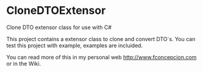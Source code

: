 # CloneDTOExtensor
Clone DTO extensor class for use with C#

This project contains a extensor class to clone and convert DTO´s.
You can test this project with example, examples are incluided.


You can read more of this in my personal web http://www.fconcepcion.com or in the Wiki.
